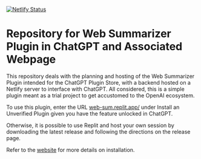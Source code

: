 [![Netlify Status](https://api.netlify.com/api/v1/badges/95e1b87f-2793-43eb-9179-5a7d97abaf0f/deploy-status)](https://app.netlify.com/sites/web-sum/deploys)

# Repository for Web Summarizer Plugin in ChatGPT and Associated Webpage

This repository deals with the planning and hosting of the Web Summarizer Plugin intended for the ChatGPT Plugin Store, with a backend hosted on a Netlify server to interface with ChatGPT. All considered, this is a simple plugin meant as a trial project to get accustomed to the OpenAI ecosystem.

To use this plugin, enter the URL [web-sum.replit.app/](web-sum.replit.app/) under Install an Unverified Plugin given you have the feature unlocked in ChatGPT.

Otherwise, it is possible to use Replit and host your own session by downloading the latest release and following the directions on the release page.

Refer to the [website](https://web-sum.sunnyson.dev/) for more details on installation.
